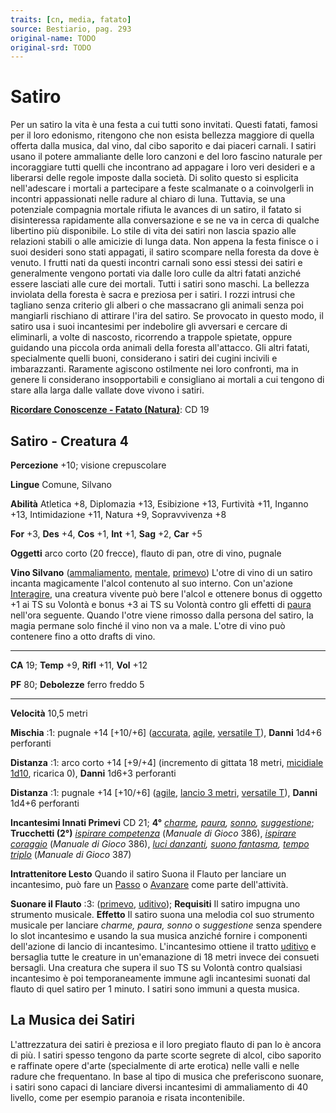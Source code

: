```yaml
---
traits: [cn, media, fatato]
source: Bestiario, pag. 293
original-name: TODO
original-srd: TODO
---
```


# Satiro

Per un satiro la vita è una festa a cui tutti sono invitati. Questi fatati,
famosi per il loro edonismo, ritengono che non esista bellezza maggiore di
quella offerta dalla musica, dal vino, dal cibo saporito e dai piaceri carnali.
I satiri usano il potere ammaliante delle loro canzoni e del loro fascino
naturale per incoraggiare tutti quelli che incontrano ad appagare i loro veri
desideri e a liberarsi delle regole imposte dalla società. Di solito questo si
esplicita nell'adescare i mortali a partecipare a feste scalmanate o a
coinvolgerli in incontri appassionati nelle radure al chiaro di luna. Tuttavia,
se una potenziale compagnia mortale rifiuta le avances di un satiro, il fatato
si disinteressa rapidamente alla conversazione e se ne va in cerca di qualche
libertino più disponibile. Lo stile di vita dei satiri non lascia spazio alle
relazioni stabili o alle amicizie di lunga data. Non appena la festa finisce o i
suoi desideri sono stati appagati, il satiro scompare nella foresta da dove è
venuto. I frutti nati da questi incontri carnali sono essi stessi dei satiri e
generalmente vengono portati via dalle loro culle da altri fatati anziché essere
lasciati alle cure dei mortali. Tutti i satiri sono maschi. La bellezza
inviolata della foresta è sacra e preziosa per i satiri. I rozzi intrusi che
tagliano senza criterio gli alberi o che massacrano gli animali senza poi
mangiarli rischiano di attirare l'ira del satiro. Se provocato in questo modo,
il satiro usa i suoi incantesimi per indebolire gli avversari e cercare di
eliminarli, a volte di nascosto, ricorrendo a trappole spietate, oppure guidando
una piccola orda animali della foresta all'attacco. Gli altri fatati,
specialmente quelli buoni, considerano i satiri dei cugini incivili e
imbarazzanti. Raramente agiscono ostilmente nei loro confronti, ma in genere li
considerano insopportabili e consigliano ai mortali a cui tengono di stare alla
larga dalle vallate dove vivono i satiri.

**[Ricordare Conoscenze - Fatato (Natura)](/azioni/ricordare-conoscenze)**: CD
19

## Satiro - Creatura 4

**Percezione** +10; visione crepuscolare

**Lingue** Comune, Silvano

**Abilità** Atletica +8, Diplomazia +13, Esibizione +13, Furtività +11, Inganno
+13, Intimidazione +11, Natura +9, Sopravvivenza +8

**For** +3, **Des** +4, **Cos** +1, **Int** +1, **Sag** +2, **Car** +5

**Oggetti** arco corto (20 frecce), flauto di pan, otre di vino, pugnale

**Vino Silvano** ([ammaliamento](/tratti/ammaliamento),
[mentale](/tratti/mentale), [primevo](/tratti/primevo)) L'otre di vino di un
satiro incanta magicamente l'alcol contenuto al suo interno. Con un'azione
[Interagire](/azioni/interagire), una creatura vivente può bere l'alcol e
ottenere bonus di oggetto +1 ai TS su Volontà e bonus +3 ai TS su Volontà contro
gli effetti di [paura](/tratti/paura) nell'ora seguente. Quando l'otre viene
rimosso dalla persona del satiro, la magia permane solo finché il vino non va a
male. L'otre di vino può contenere fino a otto drafts di vino.

---

**CA** 19; **Temp** +9, **Rifl** +11, **Vol** +12

**PF** 80; **Debolezze** ferro freddo 5

---

**Velocità** 10,5 metri

**Mischia** :1: pugnale +14 \[+10/+6] ([accurata](/tratti/accurata),
[agile](/tratti/agile), [versatile T](/tratti/versatile)), **Danni** 1d4+6
perforanti

**Distanza** :1: arco corto +14 \[+9/+4] (incremento di gittata 18 metri,
[micidiale 1d10](/tratti/micidiale), ricarica 0), **Danni** 1d6+3 perforanti

**Distanza** :1: pugnale +14 \[+10/+6] ([agile](/tratti/agile),
[lancio 3 metri](/tratti/lancio), [versatile T](/tratti/versatile)), **Danni**
1d4+6 perforanti

**Incantesimi Innati Primevi** CD 21; **4°** _[charme](/incantesimi/charme),
[paura](/incantesimi/paura), [sonno](/incantesimi/sonno),
[suggestione](/incantesimi/suggestione)_; **Trucchetti (2°)**
_[ispirare competenza](/incantesimi/incantesimi-focalizzati)_ (_Manuale di
Gioco_ 386), _[ispirare coraggio](/incantesimi/incantesimi-focalizzati)_
(_Manuale di Gioco_ 386), _[luci danzanti](/incantesimi/luci-danzanti),
[suono fantasma](/incantesimi/suono-fantasma),
[tempo triplo](/incantesimi/incantesimi-focalizzati)_ (_Manuale di Gioco_ 387)

**Intrattenitore Lesto** Quando il satiro Suona il Flauto per lanciare un
incantesimo, può fare un [Passo](/azioni/passo) o [Avanzare](/azioni/avanzare)
come parte dell'attività.

**Suonare il Flauto** :3: ([primevo](/tratti/primevo),
[uditivo](/tratti/uditivo)); **Requisiti** Il satiro impugna uno strumento
musicale. **Effetto** Il satiro suona una melodia col suo strumento musicale per
lanciare _charme, paura, sonno_ o _suggestione_ senza spendere lo slot
incantesimo e usando la sua musica anziché fornire i componenti dell'azione di
lancio di incantesimo. L'incantesimo ottiene il tratto
[uditivo](/tratti/uditivo) e bersaglia tutte le creature in un'emanazione di 18
metri invece dei consueti bersagli. Una creatura che supera il suo TS su Volontà
contro qualsiasi incantesimo è poi temporaneamente immune agli incantesimi
suonati dal flauto di quel satiro per 1 minuto. I satiri sono immuni a questa
musica.

## **La Musica dei Satiri**

L'attrezzatura dei satiri è preziosa e il loro pregiato flauto di pan lo è
ancora di più. I satiri spesso tengono da parte scorte segrete di alcol, cibo
saporito e raffinate opere d'arte (specialmente di arte erotica) nelle valli e
nelle radure che frequentano. ln base al tipo di musica che preferiscono
suonare, i satiri sono capaci di lanciare diversi incantesimi di ammaliamento di
40 livello, come per esempio paranoia e risata incontenibile.
